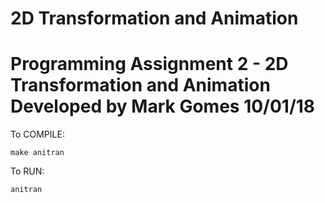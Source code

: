 # 2D Transformation and Animation

Programming Assignment 2 - 2D Transformation and Animation
Developed by Mark Gomes
10/01/18
=======

To COMPILE:

    make anitran

To RUN:

    anitran

